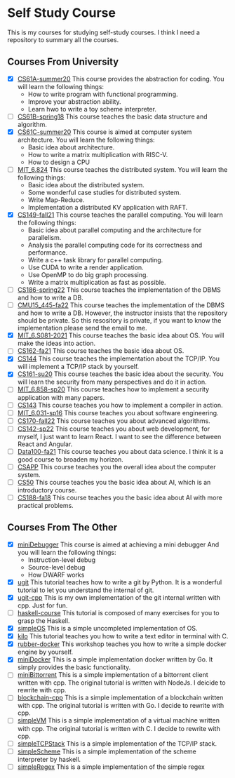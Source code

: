 # Self Study Course

This is my courses for studying self-study courses. I think I need
a repository to summary all the courses.

## Courses From University

+ [x] [CS61A-summer20](https://github.com/shejialuo/CS61A-summer20)
  This course provides the abstraction for coding. You will
  learn the following things:
  + How to write program with functional programming.
  + Improve your abstraction ability.
  + Learn hwo to write a toy scheme interpreter.
+ [ ] [CS61B-spring18](https://github.com/shejialuo/CS61B-spring18)
  This course teaches the basic data structure and algorithm.
+ [x] [CS61C-summer20](https://github.com/shejialuo/CS61C-summer20)
  This course is aimed at computer system architecture. You will learn the
  following things:
  + Basic idea about architecture.
  + How to write a matrix multiplication with RISC-V.
  + How to design a CPU
+ [ ] [MIT_6.824](https://github.com/shejialuo/MIT_6.824)
  This course teaches the distributed system. You will learn the following things:
  + Basic idea about the distributed system.
  + Some wonderful case studies for distributed system.
  + Write Map-Reduce.
  + Implementation a distributed KV application with RAFT.
+ [x] [CS149-fall21](https://github.com/shejialuo/CS149-fall21)
  This course teaches the parallel computing. You will learn the following things:
  + Basic idea about parallel computing and the architecture for parallelism.
  + Analysis the parallel computing code for its correctness and performance.
  + Write a c++ task library for parallel computing.
  + Use CUDA to write a render application.
  + Use OpenMP to do big graph processing.
  + Write a matrix multiplication as fast as possible.
+ [ ] [CS186-spring22](https://github.com/shejialuo/CS186-sp22)
  This course teaches the implementation of the DBMS and how to write a DB.
+ [ ] [CMU15_445-fa22](https://github.com/shejialuo/CMU15_445-fa22)
  This course teaches the implementation of the DBMS and how to write a DB. However,
  the instructor insists that the repository should be private. So this resository
  is private, if you want to know the implementation please send the email to me.
+ [x] [MIT_6.S081-2021](https://github.com/shejialuo/MIT_6.S081-2021)
  This course teaches the basic idea about OS. You will make the ideas into action.
+ [ ] [CS162-fa21](https://github.com/shejialuo/CS162-fa21)
  This course teaches the basic idea about OS.
+ [x] [CS144](https://github.com/shejialuo/CS144)
  This course teaches the implementation about the TCP/IP. You will implement a
  TCP/IP stack by yourself.
+ [x] [CS161-su20](https://github.com/shejialuo/CS161-su20)
  This course teaches the basic idea about the security. You will learn the security
  from many perspectives and do it in action.
+ [ ] [MIT_6.858-sp20](https://github.com/shejialuo/MIT_6.858-sp20)
  This course teaches how to implement a security application with many papers.
+ [ ] [CS143](https://github.com/shejialuo/CS143)
  This course teaches you how to implement a compiler in action.
+ [ ] [MIT_6.031-sp16](https://github.com/shejialuo/MIT_6.031-sp16)
  This course teaches you about software engineering.
+ [ ] [CS170-fall22](https://github.com/shejialuo/CS170-fall22)
  This course teaches you about advanced algorithms.
+ [ ] [CS142-sp22](https://github.com/shejialuo/CS142-sp22)
  This course teaches you about web development, for myself, I just want to learn
  React. I want to see the difference between React and Angular.
+ [ ] [Data100-fa21](https://github.com/shejialuo/Data100-fa21)
  This course teaches you about data science. I think it is a good course to
  broaden my horizon.
+ [ ] [CSAPP](https://github.com/shejialuo/CSAPP)
  This course teaches you the overall idea about the computer system.
+ [ ] [CS50](https://github.com/shejialuo/CS50)
  This course teaches you the basic idea about AI, which is an introductory course.
+ [ ] [CS188-fa18](https://github.com/shejialuo/CS188-fa18)
  This course teaches you the basic idea about AI with more practical problems.

## Courses From The Other

+ [x] [miniDebugger](https://github.com/shejialuo/miniDebugger)
  This course is aimed at achieving a mini debugger And you will learn
  the following things:
  + Instruction-level debug
  + Source-level debug
  + How DWARF works
+ [x] [ugit](https://github.com/shejialuo/ugit)
  This tutorial teaches how to write a git by Python. It is a wonderful
  tutorial to let you understand the internal of git.
+ [x] [ugit-cpp](https://github.com/shejialuo/ugit-cpp)
  This is my own implementation of the git internal written with cpp. Just
  for fun.
+ [ ] [haskell-course](https://github.com/shejialuo/haskell-course/tree/solution)
  This tutorial is composed of many exercises for you to grasp the Haskell.
+ [x] [simpleOS](https://github.com/shejialuo/simpleOS)
  This is a simple uncompleted implementation of OS.
+ [x] [kilo](https://github.com/shejialuo/kilo)
  This tutorial teaches you how to write a text editor in terminal with C.
+ [x] [rubber-docker](https://github.com/shejialuo/rubber-docker)
  This workshop teaches you how to write a simple docker engine by yourself.
+ [x] [miniDocker](https://github.com/shejialuo/miniDocker)
  This is a simple implementation docker written by Go. It simply provides the basic
  functionality.
+ [ ] [miniBittorrent](https://github.com/shejialuo/miniBittorrent)
  This is a simple implementation of a bittorrent client written with cpp. The original
  tutorial is written with NodeJs. I deicide to rewrite with cpp.
+ [ ] [blockchain-cpp](https://github.com/shejialuo/blockchain-cpp)
  This is a simple implementation of a blockchain written with cpp. The original tutorial is written with Go. I decide to rewrite with cpp.
+ [ ] [simpleVM](https://www.jmeiners.com/lc3-vm/)
  This is a simple implementation of a virtual machine
  written with cpp. The original tutorial is written
  with C. I decide to rewrite with cpp.
+ [ ] [simpleTCPStack](https://github.com/shejialuo/simpleTCPStack)
  This is a simple implementation of the TCP/IP stack.
+ [ ] [simpleScheme](https://github.com/shejialuo/simpleScheme)
  This is a simple implementation of the scheme interpreter by haskell.
+ [ ] [simpleRegex](https://github.com/shejialuo/simpleRegex)
  This is a simple implementation of the simple regex
